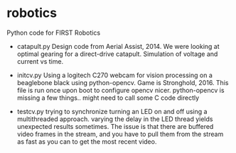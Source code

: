 robotics
========

Python code for FIRST Robotics

* catapult.py 
    Design code from Aerial Assist, 2014. We were looking at optimal gearing for a direct-drive catapult. 
    Simulation of voltage and current vs time.

* initcv.py
    Using a logitech C270 webcam for vision processing on a beaglebone black using python-opencv.
    Game is Stronghold, 2016. This file is run once upon boot to configure opencv nicer.
    python-opencv is missing a few things..  might need to call some C code directly

* testcv.py 
    trying to synchronize turning an LED on and off using a multithreaded approach.
    varying the delay in the LED thread yields unexpected results sometimes.
    The issue is that there are buffered video frames in the stream, and you have to
    pull them from the stream as fast as you can to get the most recent video.



